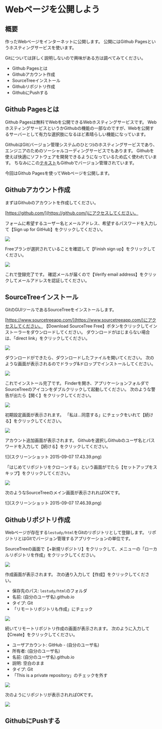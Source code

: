 Webページを公開しよう
=====================

## 概要
作ったWebページをインターネットに公開します。
公開にはGithub Pagesというホスティングサービスを使います。

Gitについては詳しく説明しないので興味がある方は調べてみてください。

* Github Pagesとは
* Githubアカウント作成
* SourceTreeインストール
* Githubリポジトリ作成
* GithubにPushする

## Github Pagesとは
Github Pagesは無料でWebを公開できるWebホスティングサービスです。
WebホスティングサービスというかGithubの機能の一部なのですが、Webを公開するサーバーとして有力な選択肢になるほど素晴らしい機能になっています。

GithubはGit(バージョン管理システムのひとつ)のホスティングサービスであり、エンジニアのためのソーシャルコーディングサービスでもあります。
Githubを使えば快適にソフトウェアを開発できるようになっているため広く使われています。
ちなみにこの[テキスト](https://github.com/nownabe/webapp_tutorial)もGithubでバージョン管理されています。

今回はGithub Pagesを使ってWebページを公開します。

## Githubアカウント作成
まずはGithubのアカウントを作成してください。

[https://github.com/](https://github.com/)にアクセスしてください。

フォームに希望するユーザー名とメールアドレス、希望するパスワードを入力して【Sign up for GitHub】をクリックしてください。

![](スクリーンショット_2015-09-07_15_34_11.png)

Freeプランが選択されていることを確認して【Finish sign up】をクリックしてください。

![](スクリーンショット_2015-09-07_15_37_35.png)

これで登録完了です。
確認メールが届くので【Verify email address】をクリックしてメールアドレスを認証してください。

## SourceTreeインストール
GitのGUIツールであるSourceTreeをインストールします。

[https://www.sourcetreeapp.com/](https://www.sourcetreeapp.com/)にアクセスしてください。
【Download SourceTree Free】ボタンをクリックしてインストーラーをダウンロードしてください。
ダウンロードがはじまらない場合は、「direct link」をクリックしてください。

![](スクリーンショット_2015-09-07_15_51_06.png)

ダウンロードができたら、ダウンロードしたファイルを開いてください。
次のような画面が表示されるのでドラッグ&ドロップでインストールしてください。

![](スクリーンショット_2015-09-07_15_55_32.png)

これでインストール完了です。
Finderを開き、アプリケーションフォルダでSourceTreeのアイコンをダブルクリックして起動してください。
次のような警告が出たら【開く】をクリックしてください。

![](スクリーンショット_2015-09-07_17_43_20.png)

初期設定画面が表示されます。
「私は...同意する」にチェックをいれて【続ける】をクリックしてください。

![](スクリーンショット_2015-09-07_17_43_32.png)

アカウント追加画面が表示されます。
Githubを選択しGithubのユーザ名とパスワードを入力して【続ける】をクリックしてください。

![](スクリーンショット 2015-09-07 17.43.39.png)

「はじめてリポジトリをクローンする」という画面がでたら【セットアップをスキップ】をクリックしてください。

![](スクリーンショット_2015-09-07_17_45_28.png)

次のようなSourceTreeのメイン画面が表示されればOKです。

![](スクリーンショット 2015-09-07 17.46.39.png)

## Githubリポジトリ作成
Webページが存在する`lestudy/html`をGitのリポジトリとして登録します。
リポジトリとはGitでバージョン管理するアプリケーションの単位です。

SourceTreeの画面で【+新規リポジトリ】をクリックして、メニューの「ローカルリポジトリを作成」をクリックしてください。

![](スクリーンショット_2015-09-07_17_46_51.png)

作成画面が表示されます。
次の通り入力して【作成】をクリックしてください。

* 保存先のパス: `lestudy/html`のフォルダ
* 名前: (自分のユーザ名).github.io
* タイプ: Git
* 「リモートリポジトリも作成」にチェック

![](スクリーンショット_2015-09-07_17_46_23.png)

続いてリモートリポジトリ作成の画面が表示されます。
次のように入力して【Create】をクリックしてください。

* ユーザアカウント: GitHub - (自分のユーザ名)
* 所有者: (自分のユーザ名)
* 名前: (自分のユーザ名).github.io
* 説明: 空白のまま
* タイプ: Git
* 「This is a private repository」のチェックを外す

![](スクリーンショット_2015-09-07_17_48_38.png)

次のようにリポジトリが表示されればOKです。

![](スクリーンショット_2015-09-07_17_56_06.png)

## GithubにPushする